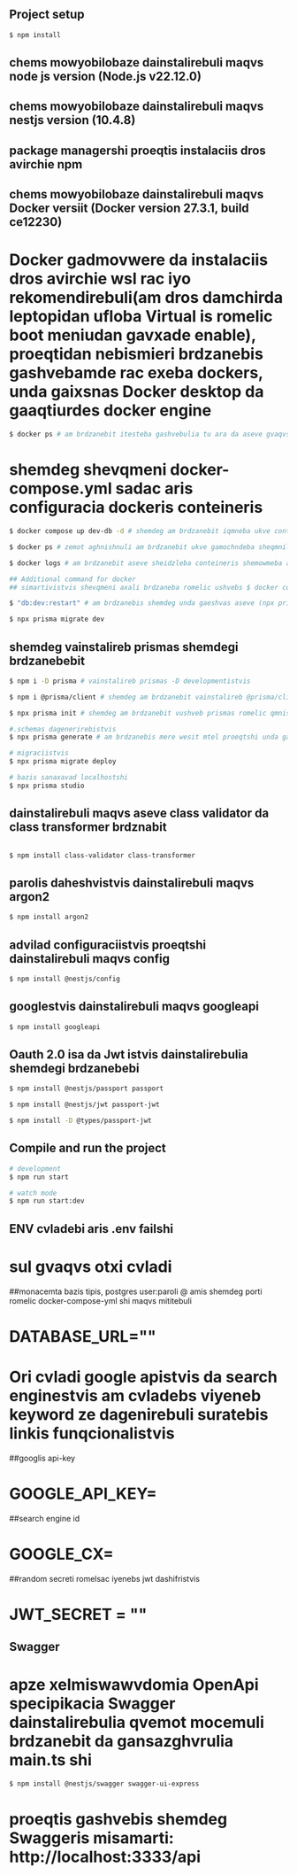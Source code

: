 ## Project setup

```bash
$ npm install
```

## chems mowyobilobaze dainstalirebuli maqvs node js version (Node.js v22.12.0)

## chems mowyobilobaze dainstalirebuli maqvs nestjs version (10.4.8)

## package managershi proeqtis instalaciis dros avirchie npm

## chems mowyobilobaze dainstalirebuli maqvs Docker versiit (Docker version 27.3.1, build ce12230)

# Docker gadmovwere da instalaciis dros avirchie wsl rac iyo rekomendirebuli(am dros damchirda leptopidan ufloba Virtual is romelic boot meniudan gavxade enable), proeqtidan nebismieri brdzanebis gashvebamde rac exeba dockers, unda gaixsnas Docker desktop da gaaqtiurdes docker engine

```bash
$ docker ps # am brdzanebit itesteba gashvebulia tu ara da aseve gvaqvs tu ara konteineri
```

# shemdeg shevqmeni docker-compose.yml sadac aris configuracia dockeris conteineris

```bash
$ docker compose up dev-db -d # shemdeg am brdzanebit iqmneba ukve conteineri dockershi (-d backgraound istvis)

$ docker ps # zemot aghnishnuli am brdzanebit ukve gamochndeba sheqmnili conteineri

$ docker logs # am brdzanebit aseve sheidzleba conteineris shemowmeba aris tu ara mzad (database system is ready to accsept connections) boloshi es aris am brdzanebis dadebiti pasuxi

## Additional command for docker
## simartivistvis shevqmeni axali brdzaneba romelic ushvebs $ docker compose rm dev-db -s -f -v, $docker compose up dev-db -d ertdroulad

$ "db:dev:restart" # am brdzanebis shemdeg unda gaeshvas aseve (npx prisma migrate dev) romelic qvemotac maqvs aghnishnuli!

$ npx prisma migrate dev

```

## shemdeg vainstalireb prismas shemdegi brdzanebebit

```bash
$ npm i -D prisma # vainstalireb prismas -D developmentistvis

$ npm i @prisma/client # shemdeg am brdzanebit vainstalireb @prisma/client s

$ npx prisma init # shemdeg am brdzanebit vushveb prismas romelic qmnis ukve ramdenime fails, ert erti aris .env SADAC GAWERILIA ENV CVLADEBI! (.env failshi is tviton qmnis cvlad DATABASE_URL sadac unda chaiweros chems mier mowvdili DATABASE_URL) es brdzaneba aseve qmnis folders prisma sadac tavidan aris (schema.prisma) shemdeg ukve migraciebic.

#.schemas dagenerirebistvis
$ npx prisma generate # am brdzanebis mere wesit mtel proeqtshi unda gamochdens schema.prisma shi gawerili modelebi

# migraciistvis
$ npx prisma migrate deploy

# bazis sanaxavad localhostshi
$ npx prisma studio
```

## dainstalirebuli maqvs aseve class validator da class transformer brdznabit

```bash

$ npm install class-validator class-transformer

```

## parolis daheshvistvis dainstalirebuli maqvs argon2

```bash
$ npm install argon2

```

## advilad configuraciistvis proeqtshi dainstalirebuli maqvs config

```bash
$ npm install @nestjs/config

```

## googlestvis dainstalirebuli maqvs googleapi

```bash
$ npm install googleapi

```

## Oauth 2.0 isa da Jwt istvis dainstalirebulia shemdegi brdzanebebi

```bash
$ npm install @nestjs/passport passport

$ npm install @nestjs/jwt passport-jwt

$ npm install -D @types/passport-jwt

```

## Compile and run the project

```bash
# development
$ npm run start

# watch mode
$ npm run start:dev

```

## ENV cvladebi aris .env failshi

# sul gvaqvs otxi cvladi

##monacemta bazis tipis, postgres user:paroli @ amis shemdeg porti romelic docker-compose-yml shi maqvs mititebuli

# DATABASE_URL=""

# Ori cvladi google apistvis da search enginestvis am cvladebs viyeneb keyword ze dagenirebuli suratebis linkis funqcionalistvis

##googlis api-key

# GOOGLE_API_KEY=

##search engine id

# GOOGLE_CX=

##random secreti romelsac iyenebs jwt dashifristvis

# JWT_SECRET = ""

## Swagger

# apze xelmiswawvdomia OpenApi specipikacia Swagger dainstalirebulia qvemot mocemuli brdzanebit da gansazghvrulia main.ts shi

```bash
$ npm install @nestjs/swagger swagger-ui-express

```

# proeqtis gashvebis shemdeg Swaggeris misamarti: http://localhost:3333/api
